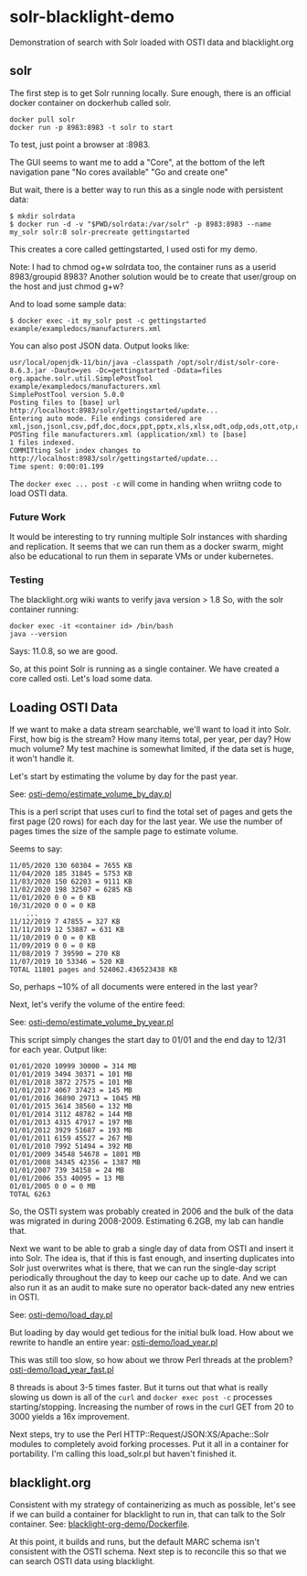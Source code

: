 # solr-blacklight-demo

Demonstration of search with Solr loaded with OSTI data and blacklight.org

## solr

The first step is to get Solr running locally. 
Sure enough, there is an official docker container on dockerhub called solr.

```
docker pull solr
docker run -p 8983:8983 -t solr to start
```

To test, just point a browser at <host IP>:8983.

The GUI seems to want me to add a "Core", at the bottom of the left navigation
pane "No cores available" "Go and create one"

But wait, there is a better way to run this as a single node with
persistent data:

```
$ mkdir solrdata
$ docker run -d -v "$PWD/solrdata:/var/solr" -p 8983:8983 --name my_solr solr:8 solr-precreate gettingstarted
```

This creates a core called gettingstarted, I used osti for my demo.

Note: I had to chmod og+w solrdata too, the container runs as a userid 
8983/groupid 8983?  Another solution would be to create that user/group on the
host and just chmod g+w?

And to load some sample data:

```
$ docker exec -it my_solr post -c gettingstarted example/exampledocs/manufacturers.xml
```

You can also post JSON data.  Output looks like:

```
usr/local/openjdk-11/bin/java -classpath /opt/solr/dist/solr-core-8.6.3.jar -Dauto=yes -Dc=gettingstarted -Ddata=files org.apache.solr.util.SimplePostTool example/exampledocs/manufacturers.xml
SimplePostTool version 5.0.0
Posting files to [base] url http://localhost:8983/solr/gettingstarted/update...
Entering auto mode. File endings considered are xml,json,jsonl,csv,pdf,doc,docx,ppt,pptx,xls,xlsx,odt,odp,ods,ott,otp,ots,rtf,htm,html,txt,log
POSTing file manufacturers.xml (application/xml) to [base]
1 files indexed.
COMMITting Solr index changes to http://localhost:8983/solr/gettingstarted/update...
Time spent: 0:00:01.199
```

The ``docker exec ... post -c`` will come in handing when wriitng code
to load OSTI data.

### Future Work

It would be interesting to try running multiple Solr instances with
sharding and replication.  It seems that we can run them as a docker swarm,
might also be educational to run them in separate VMs or under kubernetes.

### Testing

The blacklight.org wiki wants to verify java version > 1.8
So, with the solr container running:

```
docker exec -it <container id> /bin/bash
java --version
```

Says: 11.0.8, so we are good.

So, at this point Solr is running as a single container.  We have
created a core called osti.  Let's load some data.

## Loading OSTI Data

If we want to make a data stream searchable, we'll want to load
it into Solr.  First, how big is the stream?  How many items total, per year,
per day?  How much volume?  My test machine is somewhat limited, if
the data set is huge, it won't handle it. 

Let's start by estimating the volume by day for the past year.

See:
[osti-demo/estimate_volume_by_day.pl](osti-demo/estimate_volume_by_day.pl)

This is a perl script that uses curl to find the total set of pages
and gets the first page (20 rows) for each day for the last year. 
We use the number of
pages times the size of the sample page to estimate volume.

Seems to say:

```
11/05/2020 130 60304 = 7655 KB
11/04/2020 185 31845 = 5753 KB
11/03/2020 150 62203 = 9111 KB
11/02/2020 198 32507 = 6285 KB
11/01/2020 0 0 = 0 KB
10/31/2020 0 0 = 0 KB
    ...
11/12/2019 7 47855 = 327 KB
11/11/2019 12 53887 = 631 KB
11/10/2019 0 0 = 0 KB
11/09/2019 0 0 = 0 KB
11/08/2019 7 39590 = 270 KB
11/07/2019 10 53346 = 520 KB
TOTAL 11801 pages and 524062.436523438 KB
```

So, perhaps ~10% of all documents were entered in the last year?

Next, let's verify the volume of the entire feed:

See:
[osti-demo/estimate_volume_by_year.pl](osti-demo/estimate_volume_by_year.pl)

This script simply changes the start day to 01/01 and the end day to 12/31
for each year.  Output like:

```
01/01/2020 10999 30000 = 314 MB
01/01/2019 3494 30371 = 101 MB
01/01/2018 3872 27575 = 101 MB
01/01/2017 4067 37423 = 145 MB
01/01/2016 36890 29713 = 1045 MB
01/01/2015 3614 38560 = 132 MB
01/01/2014 3112 48782 = 144 MB
01/01/2013 4315 47917 = 197 MB
01/01/2012 3929 51687 = 193 MB
01/01/2011 6159 45527 = 267 MB
01/01/2010 7992 51494 = 392 MB
01/01/2009 34548 54678 = 1801 MB
01/01/2008 34345 42356 = 1387 MB
01/01/2007 739 34158 = 24 MB
01/01/2006 353 40095 = 13 MB
01/01/2005 0 0 = 0 MB
TOTAL 6263
```

So, the OSTI system was probably created in 2006 and the
bulk of the data was migrated in during 2008-2009.
Estimating 6.2GB, my lab can handle that.

Next we want to be able to grab a single day of data from OSTI
and insert it into Solr.  The idea is, that if this is fast enough,
and inserting duplicates into Solr just overwrites what is there,
that we can run the single-day script periodically throughout the
day to keep our cache up to date.  And we can also run it as an
audit to make sure no operator back-dated any new entries in OSTI.

See:
[osti-demo/load_day.pl](osti-demo/load_day.pl)

But loading by day would get tedious for the initial bulk load.
How about we rewrite to handle an entire year:
[osti-demo/load_year.pl](osti-demo/load_year.pl)

This was still too slow, so how about we throw Perl threads at
the problem? 
[osti-demo/load_year_fast.pl](osti-demo/load_year_fast.pl)

8 threads is about 3-5 times faster.  But it turns out that what
is really slowing us down is all of the ``curl`` and ``docker exec post -c``
processes starting/stopping.  Increasing the number of rows in the curl
GET from 20 to 3000 yields a 16x improvement.

Next steps, try to use the Perl HTTP::Request/JSON:XS/Apache::Solr modules
to completely avoid forking processes.  Put it all in a container for
portability.  I'm calling this load_solr.pl but haven't finished it.

## blacklight.org

Consistent with my strategy of containerizing as much as possible, let's
see if we can build a container for blacklight to run in, that can talk to
the Solr container. 
See:
[blacklight-org-demo/Dockerfile](blacklight-org-demo/Dockerfile).

At this point, it builds and runs, but the default MARC schema isn't consistent
with the OSTI schema.  Next step is to reconcile this so that we can
search OSTI data using blacklight.

